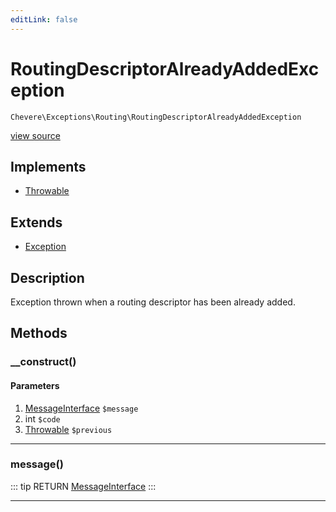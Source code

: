 ```yaml
---
editLink: false
---
```


# RoutingDescriptorAlreadyAddedException

`Chevere\Exceptions\Routing\RoutingDescriptorAlreadyAddedException`

[view source](https://github.com/chevere/chevere/blob/master/exceptions/Routing/RoutingDescriptorAlreadyAddedException.php)

## Implements

- [Throwable](https://www.php.net/manual/class.throwable)

## Extends

- [Exception](../Core/Exception.md)

## Description

Exception thrown when a routing descriptor has been already added.

## Methods

### __construct()

#### Parameters

1. [MessageInterface](../../Interfaces/Message/MessageInterface.md) `$message`
2. int `$code`
3. [Throwable](https://www.php.net/manual/class.throwable) `$previous`

---

### message()

::: tip RETURN
[MessageInterface](../../Interfaces/Message/MessageInterface.md)
:::

---
